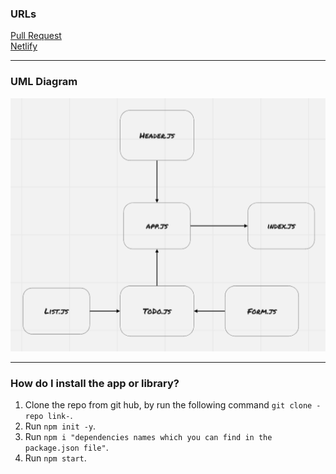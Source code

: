 ### URLs

[Pull Request](https://github.com/BasharNofal/ToDo/pull/1)\
[Netlify](https://bn-ToDo.netlify.app/)

<hr>

### UML Diagram

![UML](./assets/ToDo-ph1.png)

<hr>

### How do I install the app or library?

  1. Clone the repo from git hub, by run the following command `git clone -repo link-`.
  2. Run `npm init -y`.
  3. Run `npm i "dependencies names which you can find in the package.json file"`.
  4. Run `npm start`.
